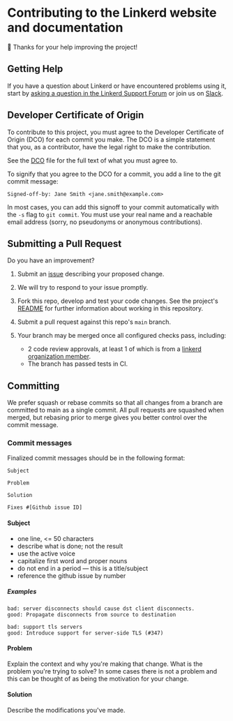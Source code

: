 # Contributing to the Linkerd website and documentation #

:balloon: Thanks for your help improving the project!

## Getting Help ##

If you have a question about Linkerd or have encountered problems using it,
start by [asking a question in the Linkerd Support Forum][forum] or join us on
[Slack][slack].

## Developer Certificate of Origin ##

To contribute to this project, you must agree to the Developer Certificate of
Origin (DCO) for each commit you make. The DCO is a simple statement that you,
as a contributor, have the legal right to make the contribution.

See the [DCO](DCO) file for the full text of what you must agree to.

To signify that you agree to the DCO for a commit, you add a line to the
git commit message:

```
Signed-off-by: Jane Smith <jane.smith@example.com>
```

In most cases, you can add this signoff to your commit automatically with the
`-s` flag to `git commit`. You must use your real name and a reachable email
address (sorry, no pseudonyms or anonymous contributions).

## Submitting a Pull Request ##

Do you have an improvement?

1. Submit an [issue][issue] describing your proposed change.
2. We will try to respond to your issue promptly.
3. Fork this repo, develop and test your code changes. See the project's
  [README](README.md) for further information about working in this repository.
4. Submit a pull request against this repo's `main` branch.
5. Your branch may be merged once all configured checks pass, including:

    - 2 code review approvals, at least 1 of which is from a
      [linkerd organization member][members].
    - The branch has passed tests in CI.

## Committing ##

We prefer squash or rebase commits so that all changes from a branch are
committed to main as a single commit. All pull requests are squashed when
merged, but rebasing prior to merge gives you better control over the commit
message.

### Commit messages ###

Finalized commit messages should be in the following format:

```text
Subject

Problem

Solution

Fixes #[Github issue ID]
```

#### Subject ####

- one line, <= 50 characters
- describe what is done; not the result
- use the active voice
- capitalize first word and proper nouns
- do not end in a period — this is a title/subject
- reference the github issue by number

##### Examples #####

```text
bad: server disconnects should cause dst client disconnects.
good: Propagate disconnects from source to destination
```

```text
bad: support tls servers
good: Introduce support for server-side TLS (#347)
```

#### Problem ####

Explain the context and why you're making that change.  What is the problem
you're trying to solve? In some cases there is not a problem and this can be
thought of as being the motivation for your change.

#### Solution ####

Describe the modifications you've made.

[forum]: https://linkerd.buoyant.io/
[issue]: https://github.com/linkerd/linkerd/issues/new
[members]: https://github.com/orgs/linkerd/people
[slack]: https://slack.linkerd.io/
